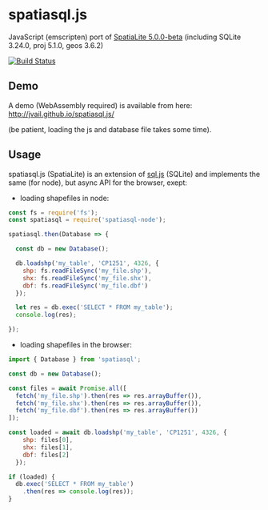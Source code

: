 # spatiasql.js

JavaScript (emscripten) port of [SpatiaLite 5.0.0-beta](https://www.gaia-gis.it/fossil/libspatialite/index) (including SQLite 3.24.0, proj 5.1.0, geos 3.6.2)

[![Build Status](https://travis-ci.org/jvail/spatiasql.js.svg?branch=master)](https://travis-ci.org/jvail/spatiasql.js)

## Demo
A demo (WebAssembly required) is available from here: http://jvail.github.io/spatiasql.js/

(be patient, loading the js and database file takes some time).

## Usage
spatiasql.js (SpatiaLite) is an extension of [sql.js](https://github.com/kripken/sql.js/) (SQLite) and implements the same (for node), but async API for the browser, exept:

 - loading shapefiles in node:
```js
const fs = require('fs');
const spatiasql = require('spatiasql-node');

spatiasql.then(Database => {

  const db = new Database();

  db.loadshp('my_table', 'CP1251', 4326, {
    shp: fs.readFileSync('my_file.shp'),
    shx: fs.readFileSync('my_file.shx'),
    dbf: fs.readFileSync('my_file.dbf')
  });

  let res = db.exec('SELECT * FROM my_table');
  console.log(res);

});
```

 - loading shapefiles in the browser:
```js
import { Database } from 'spatiasql';

const db = new Database();

const files = await Promise.all([
  fetch('my_file.shp').then(res => res.arrayBuffer()),
  fetch('my_file.shx').then(res => res.arrayBuffer()),
  fetch('my_file.dbf').then(res => res.arrayBuffer())
]);

const loaded = await db.loadshp('my_table', 'CP1251', 4326, {
    shp: files[0],
    shx: files[1],
    dbf: files[2]
  });

if (loaded) {
  db.exec('SELECT * FROM my_table')
    .then(res => console.log(res));
}

```
